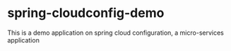 # spring-cloudconfig-demo
This is a demo application on spring cloud configuration, a micro-services application

